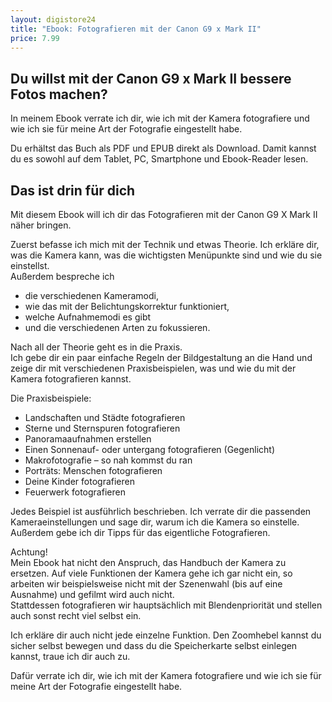 ```yaml
---
layout: digistore24
title: "Ebook: Fotografieren mit der Canon G9 x Mark II"
price: 7.99
---
```

<h2>Du willst mit der Canon G9 x Mark II bessere Fotos machen?</h2>
<p>In meinem Ebook verrate ich dir, wie ich mit der Kamera fotografiere und wie ich sie f&#xFC;r meine Art der Fotografie eingestellt habe.</p>
<p>Du erh&#xE4;ltst das Buch als PDF und EPUB direkt als Download. Damit kannst du es sowohl auf dem Tablet, PC, Smartphone und Ebook-Reader lesen.</p>
<h2>Das ist drin f&#xFC;r dich</h2>
<p>Mit diesem Ebook will ich dir das Fotografieren mit der Canon G9 X Mark II n&#xE4;her bringen.</p>
<p>Zuerst befasse ich mich mit der Technik und etwas Theorie. Ich erkl&#xE4;re dir, was die Kamera kann, was die wichtigsten Men&#xFC;punkte sind und wie du sie einstellst.<br>Au&#xDF;erdem bespreche ich</p>
<ul><li>die verschiedenen Kameramodi,</li>
<li>wie das mit der Belichtungskorrektur funktioniert,</li>
<li>welche Aufnahmemodi es gibt</li>
<li>und die verschiedenen Arten zu fokussieren.</li>
</ul><p>Nach all der Theorie geht es in die Praxis.<br>Ich gebe dir ein paar einfache Regeln der Bildgestaltung an die Hand und zeige dir mit verschiedenen Praxisbeispielen, was und wie du mit der Kamera fotografieren kannst.</p>
<p>Die Praxisbeispiele:</p>
<ul><li>Landschaften und St&#xE4;dte fotografieren</li>
<li>Sterne und Sternspuren fotografieren</li>
<li>Panoramaaufnahmen erstellen</li>
<li>Einen Sonnenauf- oder untergang fotografieren (Gegenlicht)</li>
<li>Makrofotografie &#x2013; so nah kommst du ran</li>
<li>Portr&#xE4;ts: Menschen fotografieren</li>
<li>Deine Kinder fotografieren</li>
<li>Feuerwerk fotografieren</li>
</ul><p>Jedes Beispiel ist ausf&#xFC;hrlich beschrieben. Ich verrate dir die passenden Kameraeinstellungen und sage dir, warum ich die Kamera so einstelle. Au&#xDF;erdem gebe ich dir Tipps f&#xFC;r das eigentliche Fotografieren.</p>
<p>Achtung!<br>Mein Ebook hat nicht den Anspruch, das Handbuch der Kamera zu ersetzen. Auf viele Funktionen der Kamera gehe ich gar nicht ein, so arbeiten wir beispielsweise nicht mit der Szenenwahl (bis auf eine Ausnahme) und gefilmt wird auch nicht.<br>Stattdessen fotografieren wir haupts&#xE4;chlich mit Blendenpriorit&#xE4;t und stellen auch sonst recht viel selbst ein.</p>
<p>Ich erkl&#xE4;re dir auch nicht jede einzelne Funktion. Den Zoomhebel kannst du sicher selbst bewegen und dass du die Speicherkarte selbst einlegen kannst, traue ich dir auch zu.</p>
<p>Daf&#xFC;r verrate ich dir, wie ich mit der Kamera fotografiere und wie ich sie f&#xFC;r meine Art der Fotografie eingestellt habe.</p>